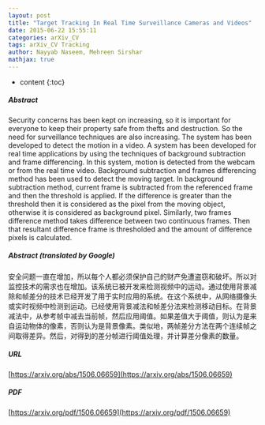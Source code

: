 ```yaml
---
layout: post
title: "Target Tracking In Real Time Surveillance Cameras and Videos"
date: 2015-06-22 15:55:11
categories: arXiv_CV
tags: arXiv_CV Tracking
author: Nayyab Naseem, Mehreen Sirshar
mathjax: true
---
```


* content
{:toc}

##### Abstract
Security concerns has been kept on increasing, so it is important for everyone to keep their property safe from thefts and destruction. So the need for surveillance techniques are also increasing. The system has been developed to detect the motion in a video. A system has been developed for real time applications by using the techniques of background subtraction and frame differencing. In this system, motion is detected from the webcam or from the real time video. Background subtraction and frames differencing method has been used to detect the moving target. In background subtraction method, current frame is subtracted from the referenced frame and then the threshold is applied. If the difference is greater than the threshold then it is considered as the pixel from the moving object, otherwise it is considered as background pixel. Similarly, two frames difference method takes difference between two continuous frames. Then that resultant difference frame is thresholded and the amount of difference pixels is calculated.

##### Abstract (translated by Google)
安全问题一直在增加，所以每个人都必须保护自己的财产免遭盗窃和破坏。所以对监控技术的需求也在增加。该系统已被开发来检测视频中的运动。通过使用背景减除和帧差分的技术已经开发了用于实时应用的系统。在这个系统中，从网络摄像头或实时视频中检测到运动。已经使用背景减法和帧差分法来检测移动目标。在背景减法中，从参考帧中减去当前帧，然后应用阈值。如果差值大于阈值，则认为是来自运动物体的像素，否则认为是背景像素。类似地，两帧差分方法在两个连续帧之间取得差异。然后，对得到的差分帧进行阈值处理，并计算差分像素的数量。

##### URL
[https://arxiv.org/abs/1506.06659](https://arxiv.org/abs/1506.06659)

##### PDF
[https://arxiv.org/pdf/1506.06659](https://arxiv.org/pdf/1506.06659)

